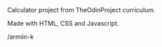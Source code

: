 Calculator project from TheOdinProject curriculum. 

Made with HTML, CSS and Javascript. 

/armiin-k 
